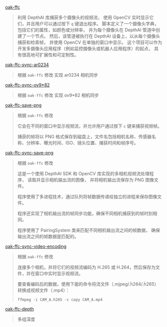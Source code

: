 [oak-ffc](oak-ffc.py)

> 利用 DepthAI 库捕获多个摄像头的视频流，
> 使用 OpenCV 实时显示它们，并且用户可以通过按下 `q` 键退出程序。
> 脚本定义了一个摄像头字典，包括它们的属性，如颜色或分辨率，
> 并为每个摄像头在 DepthAI 管道中创建了一个节点。
> 然后，该管道被执行在 DepthAI 设备上，以从每个摄像头捕获和检索帧，
> 并使用 OpenCV 在单独的窗口中显示。
> 这个项目可以作为开发多摄像头应用程序（例如监控摄像头或机器人应用程序）的起点，
> 具有很高地可扩展性和可定制性。

[oak-ffc-sync-ar0234](oak-ffc-sync-ar0234.py)

> 根据 `oak-ffc` 修改 实现 ar0234 相机同步

[oak-ffc-sync-ov9*82](oak-ffc-sync-ov9*82.py)

> 根据 `oak-ffc` 修改 实现 ov9*82 相机同步

[oak-ffc-save-png](oak-ffc-save-png.py)

> 根据 `oak-ffc` 修改 
> 
> 它会在不同的窗口中显示视频流，并允许用户通过按下 `c` 键来捕获视频帧。
> 
> 捕获的帧将以 PNG 格式保存到磁盘上，文件名包括相机名称、传感器名称、分辨率、曝光时间、ISO、镜头位置、捕获时间和帧序号。


[oak-ffc-sync-save-png](oak-ffc-sync-save-png.py)

> 根据 `oak-ffc` 修改
> 
> 这是一个使用 DepthAI SDK 和 OpenCV 库实现的多相机视频流处理程序，
> 读取并显示相机输出流的图像，
> 并将相机输出流保存为 PNG 图像文件。
> 
> 程序使用了多进程技术，通过队列将帧数据传递给独立的进程来保存图像文件。
> 
> 程序还实现了相机输出流的帧同步功能，确保不同相机捕获到的帧时刻相同。
> 
> 程序使用了 PairingSystem 类来匹配不同相机输出流之间的帧数据，
> 确保输出流之间的帧数据是匹配的。

[oak-ffc-sync-video-encoding](oak-ffc-sync-video-encoding.py)

> 根据 `oak-ffc` 修改 
> 
> 连接多个相机，并将它们的视频流编码为 H.265 或 H.264，然后保存为文件，并在窗口中实时显示视频流。
> 
> 要查看编码后的数据，使用下面的命令将流文件（.mjpeg/.ḣ264/.ḣ265）转换成视频文件（.mp4）：
> 
> `ffmpeg -i CAM_A.h265 -c copy CAM_A.mp4`

[oak-ffc-depth](oak-ffc-depth.py)

> 多组深度
